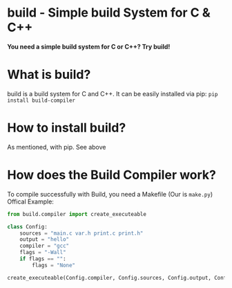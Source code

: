 # build - Simple build System for C & C++
**You need a simple build system for C or C++? Try build!**

# What is build?
build is a build system for C and C++. It can be easily installed via pip: `pip install build-compiler`

#  How to install build?
As mentioned, with pip. See above

# How does the Build Compiler work?
To compile successfully with Build, you need a Makefile (Our is `make.py`)
Offical Example:
```py
from build.compiler import create_executeable

class Config:
    sources = "main.c var.h print.c print.h"
    output = "hello"
    compiler = "gcc"
    flags = "-Wall"
    if flags == "":
        flags = "None"

create_executeable(Config.compiler, Config.sources, Config.output, Config.flags)```

